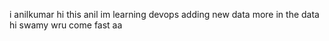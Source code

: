 i anilkumar
hi this anil 
im learning 
devops
adding 
new data
more
in 
the
data
hi swamy
wru
come 
fast
aa
